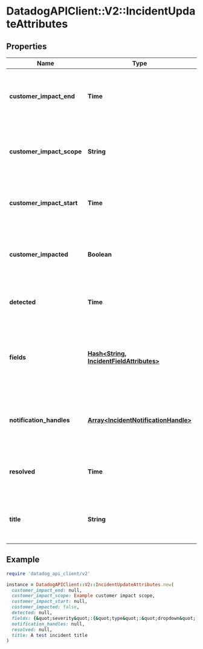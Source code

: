 # DatadogAPIClient::V2::IncidentUpdateAttributes

## Properties

| Name | Type | Description | Notes |
| ---- | ---- | ----------- | ----- |
| **customer_impact_end** | **Time** | Timestamp when customers were no longer impacted by the incident. | [optional] |
| **customer_impact_scope** | **String** | A summary of the impact customers experienced during the incident. | [optional] |
| **customer_impact_start** | **Time** | Timestamp when customers began being impacted by the incident. | [optional] |
| **customer_impacted** | **Boolean** | A flag indicating whether the incident caused customer impact. | [optional] |
| **detected** | **Time** | Timestamp when the incident was detected. | [optional] |
| **fields** | [**Hash&lt;String, IncidentFieldAttributes&gt;**](IncidentFieldAttributes.md) | A condensed view of the user-defined fields for which to update selections. | [optional] |
| **notification_handles** | [**Array&lt;IncidentNotificationHandle&gt;**](IncidentNotificationHandle.md) | Notification handles that will be notified of the incident during update. | [optional] |
| **resolved** | **Time** | Timestamp when the incident&#39;s state was set to resolved. | [optional] |
| **title** | **String** | The title of the incident, which summarizes what happened. | [optional] |

## Example

```ruby
require 'datadog_api_client/v2'

instance = DatadogAPIClient::V2::IncidentUpdateAttributes.new(
  customer_impact_end: null,
  customer_impact_scope: Example customer impact scope,
  customer_impact_start: null,
  customer_impacted: false,
  detected: null,
  fields: {&quot;severity&quot;:{&quot;type&quot;:&quot;dropdown&quot;,&quot;value&quot;:&quot;SEV-5&quot;}},
  notification_handles: null,
  resolved: null,
  title: A test incident title
)
```

